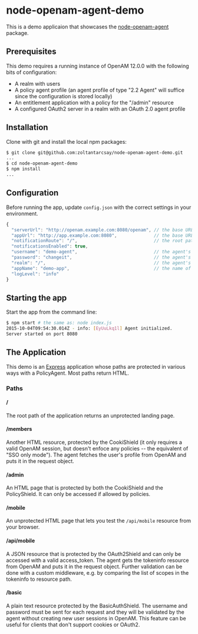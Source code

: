 node-openam-agent-demo
======================

This is a demo applicaion that showcases the [node-openam-agent](https://github.com/zoltantarcsay/node-openam-agent) package.

Prerequisites
-------------
This demo requires a running instance of OpenAM 12.0.0 with the following bits of configuration:
* A realm with users
* A policy agent profile (an agent profile of type "2.2 Agent" will suffice since the configuration is stored locally)
* An entitlement application with a policy for the "/admin" resource
* A configured OAuth2 server in a realm with an OAuth 2.0 agent profile

Installation
------------
Clone with git and install the local npm packages:

```bash
$ git clone git@github.com:zoltantarcsay/node-openam-agent-demo.git
...
$ cd node-openam-agent-demo
$ npm install
...
```

Configuration
-------------
Before running the app, update `config.json` with the correct settings in your environment.

```javascript
{
  "serverUrl": "http://openam.example.com:8080/openam", // the base URL of your OpenAM deployment
  "appUrl": "http://app.example.com:8080",              // the base URL of the demo app (needed for notifications)
  "notificationRoute": "/",                             // the root path where the notification middleware is attached
  "notificationsEnabled": true,
  "username": "demo-agent",                             // the agent's user name
  "password": "changeit",                               // the agent's password
  "realm": "/",                                         // the agent's realm
  "appName": "demo-app",                                // the name of the entitlement application used for the PolicyShield
  "logLevel": "info"
}
```

Starting the app
----------------
Start the app from the command line:

```bash
$ npm start # the same as: node index.js
2015-10-04T09:54:30.014Z - info: [EyUuLkq1l] Agent initialized.
Server started on port 8080
```

The Application
---------------
This demo is an [Express](http://expressjs.com/) application whose paths are protected in various ways with a PolicyAgent. Most paths return HTML.

### Paths

#### /
The root path of the application returns an unprotected landing page.

#### /members
Another HTML resource, protected by the CookiShield (it only requires a valid OpenAM session, but doesn't enfoce any policies -- the equivalent of "SSO only mode"). The agent fetches the user's profile from OpenAM and puts it in the request object.

#### /admin
An HTML page that is protected by both the CookiShield and the PolicyShield. It can only be accessed if allowed by policies.

#### /mobile
An unprotected HTML page that lets you test the `/api/mobile` resource from your browser.

#### /api/mobile
A JSON resource that is protected by the OAuth2Shield and can only be accessed with a valid access_token. The agent gets the tokeninfo resource from OpenAM and puts it in the request object. Further validation can be done with a custom middleware, e.g. by comparing the list of scopes in the tokeninfo to resource path.

#### /basic
A plain text resource protected by the BasicAuthShield. The username and password must be sent for each request and they will be validated by the agent without creating new user sessions in OpenAM. This feature can be useful for clients that don't support cookies or OAuth2.
